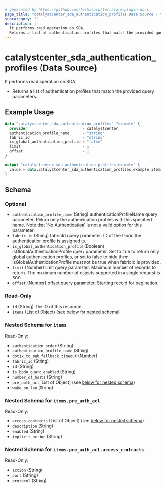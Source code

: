 ```yaml
---
# generated by https://github.com/hashicorp/terraform-plugin-docs
page_title: "catalystcenter_sda_authentication_profiles Data Source - terraform-provider-catalystcenter"
subcategory: ""
description: |-
  It performs read operation on SDA.
  Returns a list of authentication profiles that match the provided query parameters.
---
```


# catalystcenter_sda_authentication_profiles (Data Source)

It performs read operation on SDA.

- Returns a list of authentication profiles that match the provided query parameters.

## Example Usage

```terraform
data "catalystcenter_sda_authentication_profiles" "example" {
  provider                         = catalystcenter
  authentication_profile_name      = "string"
  fabric_id                        = "string"
  is_global_authentication_profile = "false"
  limit                            = 1
  offset                           = 1
}

output "catalystcenter_sda_authentication_profiles_example" {
  value = data.catalystcenter_sda_authentication_profiles.example.items
}
```

<!-- schema generated by tfplugindocs -->
## Schema

### Optional

- `authentication_profile_name` (String) authenticationProfileName query parameter. Return only the authentication profiles with this specified name. Note that 'No Authentication' is not a valid option for this parameter.
- `fabric_id` (String) fabricId query parameter. ID of the fabric the authentication profile is assigned to.
- `is_global_authentication_profile` (Boolean) isGlobalAuthenticationProfile query parameter. Set to true to return only global authentication profiles, or set to false to hide them. isGlobalAuthenticationProfile must not be true when fabricId is provided.
- `limit` (Number) limit query parameter. Maximum number of records to return. The maximum number of objects supported in a single request is 500.
- `offset` (Number) offset query parameter. Starting record for pagination.

### Read-Only

- `id` (String) The ID of this resource.
- `items` (List of Object) (see [below for nested schema](#nestedatt--items))

<a id="nestedatt--items"></a>
### Nested Schema for `items`

Read-Only:

- `authentication_order` (String)
- `authentication_profile_name` (String)
- `dot1x_to_mab_fallback_timeout` (Number)
- `fabric_id` (String)
- `id` (String)
- `is_bpdu_guard_enabled` (String)
- `number_of_hosts` (String)
- `pre_auth_acl` (List of Object) (see [below for nested schema](#nestedobjatt--items--pre_auth_acl))
- `wake_on_lan` (String)

<a id="nestedobjatt--items--pre_auth_acl"></a>
### Nested Schema for `items.pre_auth_acl`

Read-Only:

- `access_contracts` (List of Object) (see [below for nested schema](#nestedobjatt--items--pre_auth_acl--access_contracts))
- `description` (String)
- `enabled` (String)
- `implicit_action` (String)

<a id="nestedobjatt--items--pre_auth_acl--access_contracts"></a>
### Nested Schema for `items.pre_auth_acl.access_contracts`

Read-Only:

- `action` (String)
- `port` (String)
- `protocol` (String)
